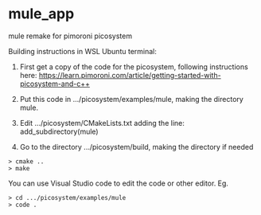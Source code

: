 # mule_app
mule remake for pimoroni picosystem

Building instructions in WSL Ubuntu terminal:

1. First get a copy of the code for the picosystem, following instructions here:
https://learn.pimoroni.com/article/getting-started-with-picosystem-and-c++

2. Put this code in .../picosystem/examples/mule, making the directory mule.
3. Edit .../picosystem/CMakeLists.txt adding the line:
   add_subdirectory(mule)
4. Go to the directory .../picosystem/build, making the directory if needed
```
> cmake ..
> make
```
You can use Visual Studio code to edit the code or other editor.  Eg.
```
> cd .../picosystem/examples/mule
> code .
```
